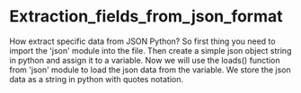 # Extraction_fields_from_json_format
How extract specific data from JSON Python? So first thing you need to import the 'json' module into the file. Then create a simple json object string in python and assign it to a variable. Now we will use the loads() function from 'json' module to load the json data from the variable. We store the json data as a string in python with quotes notation.
